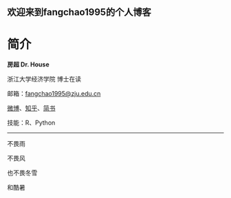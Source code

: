 ## 欢迎来到fangchao1995的个人博客

# 简介

**房超 Dr. House**

浙江大学经济学院 博士在读

邮箱：fangchao1995@zju.edu.cn

[微博](https://weibo.com/p/1005051783134053/home?from=page_100505&mod=TAB#place)、[知乎](https://www.zhihu.com/people/fang-chao-98/activities)、[简书](https://www.jianshu.com/u/b74a4cc74d92)

技能：R、Python

---

不畏雨

不畏风

也不畏冬雪

和酷暑
